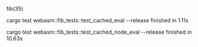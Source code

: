 fib(35)

cargo test webasm::fib_tests::test_cached_eval --release
finished in 1.11s

cargo test webasm::fib_tests::test_cached_node_eval --release
finished in 10.63s
